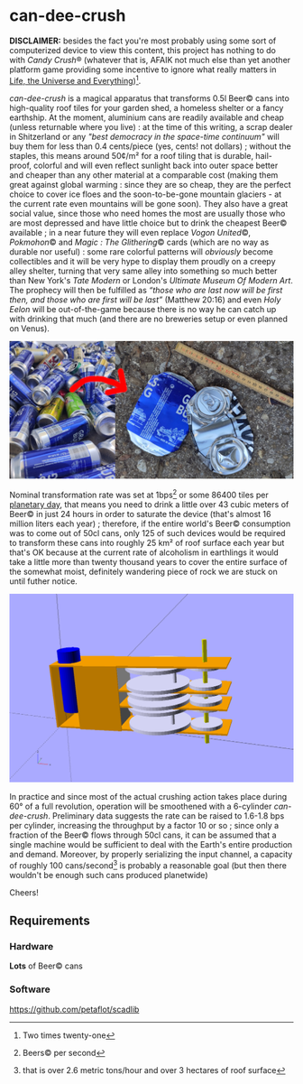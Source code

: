 # can-dee-crush

**DISCLAIMER:** besides the fact you're most probably using some sort of
computerized device to view this content, this project has nothing to do with
*Candy Crush*® (whatever that is, AFAIK not much else than yet another platform
game providing some incentive to ignore what really matters in [Life, the
Universe and Everything](https://www.h2g2.com/edited_entry/A550955))[^42].

[^42]: Two times twenty-one

*can-dee-crush* is a magical apparatus that transforms 0.5l Beer© cans into high-quality roof
tiles for your garden shed, a homeless shelter or a fancy earthship. At the
moment, aluminium cans are readily available and cheap (unless returnable where
you live) : at the time of this writing, a scrap dealer in Shitzerland or any
*"best democracy in the space-time continuum"* will buy them for less than 0.4
cents/piece (yes, cents! not dollars) ; without the staples, this means around
50¢/m² for a roof tiling that is durable, hail-proof, colorful and will even
reflect sunlight back into outer space better and cheaper than any other
material at a comparable cost (making them great against global warming : since
they are so cheap, they are the perfect choice to cover ice floes and the
soon-to-be-gone mountain glaciers - at the current rate even mountains will be gone
soon). They also have a great social value, since those who need homes the most
are usually those who are most depressed and have little choice but to drink
the cheapest Beer© available ; in a near future they will even replace *Vogon
United*©, *Pokmohon*© and *Magic : The Glithering*© cards (which are no way as
durable nor useful) : some rare colorful patterns will *obviously* become
collectibles and it will be very hype to display them proudly on a creepy alley
shelter, turning that very same alley into something so much better than
New York's *Tate Modern* or London's *Ultimate Museum Of Modern Art*. The
prophecy will then be fulfilled as *“those who are last now will be first then,
and those who are first will be last”* (Matthew 20:16) and even *Holy Eelon*
will be out-of-the-game because there is no way he can catch up with drinking
that much (and there are no breweries setup or even planned on Venus).

![before-after](cans.jpg)

Nominal transformation rate was set at 1bps[^bps] or some 86400 tiles per
[planetary day](https://www.engrenage.ch/i18n/scripts/calendrier_galactique/),
that means you need to drink a little over 43 cubic meters of Beer© in just 24
hours in order to saturate the device (that's almost 16 million liters each
year) ; therefore, if the entire world's Beer© consumption was to come out of
50cl cans, only 125 of such devices would be required to transform these cans
into roughly 25 km² of roof surface each year but that's OK because at the
current rate of alcoholism in earthlings it would take a little more than
twenty thousand years to cover the entire surface of the somewhat moist,
definitely wandering piece of rock we are stuck on until futher notice.

![can-dee-crush](can-dee-crush.png)

In practice and since most of the actual crushing action takes place during 60°
of a full revolution, operation will be smoothened with a 6-cylinder
*can-dee-crush*. Preliminary data suggests the rate can be raised to 1.6-1.8
bps per cylinder, increasing the throughput by a factor 10 or so ; since only a
fraction of the Beer© flows through 50cl cans, it can be assumed that a single
machine would be sufficient to deal with the Earth's entire production and
demand.  Moreover, by properly serializing the input channel, a capacity of
roughly 100 cans/second[^100] is probably a reasonable goal (but then there
wouldn't be enough such cans produced planetwide)


Cheers!

[^bps]: Beers© per second
[^100]: that is over 2.6 metric tons/hour and over 3 hectares of roof surface

## Requirements

### Hardware

**Lots** of Beer© cans


### Software

https://github.com/petaflot/scadlib
